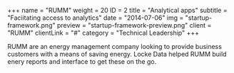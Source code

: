 +++
name = "RUMM"
weight = 20
ID = 2
title = "Analytical apps"
subtitle = "Faciitating access to analytics"
date = "2014-07-06"
img = "startup-framework.png"
preview = "startup-framework-preview.png"
client = "RUMM"
clientLink = "#"
category = "Technical Leadership"
+++

RUMM are an energy management company looking to provide business customers with a means of saving energy. Locke Data helped RUMM build enery reports and interface to get these on the go.
